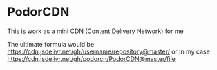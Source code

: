 # PodorCDN

This is work as a mini CDN (Content Delivery Network) for me

The ultimate formula would be
https://cdn.jsdelivr.net/gh/username/repository@master/
or in my case
https://cdn.jsdelivr.net/gh/podorcn/PodorCDN@master/file
